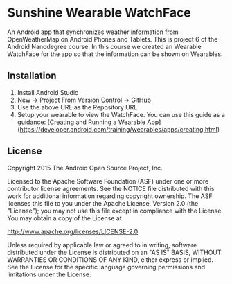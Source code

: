 # Sunshine Wearable WatchFace

An Android app that synchronizes weather information from OpenWeatherMap on
Android Phones and Tablets. This is project 6 of the Android Nanodegree course.
In this course we created an Wearable WatchFace for the app so that the
information can be shown on Wearables.

## Installation

1. Install Android Studio
2. New -> Project From Version Control -> GitHub
3. Use the above URL as the Repository URL
4. Setup your wearable to view the WatchFace. You can use this guide as a
guidance: [Creating and Running a Wearable App]
(https://developer.android.com/training/wearables/apps/creating.html)

## License

Copyright 2015 The Android Open Source Project, Inc.

Licensed to the Apache Software Foundation (ASF) under one or more contributor
license agreements.  See the NOTICE file distributed with this work for
additional information regarding copyright ownership.  The ASF licenses this
file to you under the Apache License, Version 2.0 (the "License"); you may not
use this file except in compliance with the License.  You may obtain a copy of
the License at

http://www.apache.org/licenses/LICENSE-2.0

Unless required by applicable law or agreed to in writing, software
distributed under the License is distributed on an "AS IS" BASIS, WITHOUT
WARRANTIES OR CONDITIONS OF ANY KIND, either express or implied.  See the
License for the specific language governing permissions and limitations under
the License.

